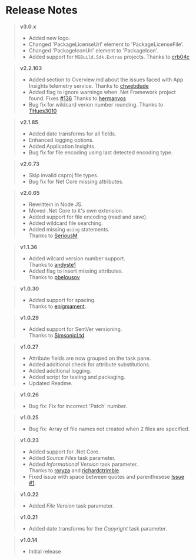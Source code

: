 # Release Notes
> **v3.0.x**
> - Added new logo.
> - Changed 'PackageLicenseUrl' element to 'PackageLicenseFile'.
> - Changed 'PackageIconUrl' element to 'PackageIcon'.
> - Added support for `MSBuild.Sdk.Extras` projects.
> Thanks to [crb04c](https://github.com/crb04c)

> **v2.2.103**
> - Added section to Overview.md about the issues faced with App Insights telemetry service.
> Thanks to [chwebdude](https://github.com/chwebdude)
> - Added flag to ignore warnings when .Net Framework project found. Fixes [#136](https://github.com/BMuuN/vsts-assemblyinfo-task/issues/136)
> Thanks to [hermanvos](https://github.com/hermanvos)
> - Bug fix for wildcard verion number rounding.
> Thanks to [THues3010 ](https://github.com/THues3010)

> **v2.1.85**
> - Added date transforms for all fields.
> - Enhanced logging options.
> - Added Application Insights.
> - Bug fix for file encoding using last detected encoding type.

> **v2.0.73**
> - Skip invalid csproj file types.
> - Bug fix for Net Core missing attributes.

> **v2.0.65**
> - Rewrittein in Node JS.
> - Moved .Net Core to it's own extension.
> - Added support for file encoding (read and save).
> - Added wildcard file searching.
> - Added missing `using` statements.  
> Thanks to [SeriousM](https://github.com/SeriousM)

> **v1.1.36**
> - Added wilcard version number support.  
> Thanks to [andyste1](https://github.com/andyste1)
> - Added flag to insert missing attributes.  
> Thanks to [pbelousov](https://github.com/pbelousov)

> **v1.0.30**
> - Added support for spacing.  
>  Thanks to [enigmament](https://github.com/enigmament).

> **v1.0.29**
> - Added support for SemVer versioning.  
>  Thanks to [SimsonicLtd](https://github.com/SimsonicLtd).

> **v1.0.27**
> - Attribute fields are now grouped on the task pane.
> - Added additional check for attribute substitutions.
> - Added additional logging.
> - Added script for testing and packaging.
> - Updated Readme.

> **v1.0.26**
> - Bug fix: Fix for incorrect 'Patch' number.

> **v1.0.25**
> - Bug fix: Array of file names not created when 2 files are specified.

> **v1.0.23**
> - Added support for .Net Core.
> - Added *Source Files* task parameter.
> - Added *Informational Version* task parameter.  
>  Thanks to [roryza](https://github.com/roryza) and [richardctrimble](https://github.com/richardctrimble).
> - Fixed issue with space between quotes and parenthesese [Issue #1](https://github.com/BMuuN/vsts-assemblyinfo-task/issues/1).

> **v1.0.22**
> - Added *File Version* task parameter.

> **v1.0.21**
> - Added date transforms for the *Copyright* task parameter.

> **v1.0.14**
> - Initial release